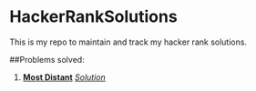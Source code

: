 # HackerRankSolutions
This is my repo to maintain and track my hacker rank solutions.



##Problems solved:

1) <a href = "https://www.hackerrank.com/challenges/most-distant/"><b>Most Distant</b></a>   <a href = "https://github.com/kumararduino/HackerRankSolutions/blob/master/MostDistance.py"><i>Solution</i></a>
